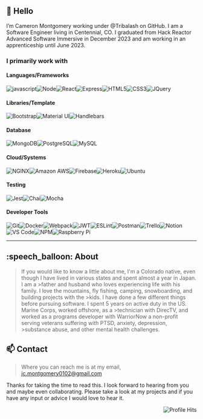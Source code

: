 <h2>👋 Hello</h2>
I’m Cameron Montgomery working under @Tribalash on GitHub. I am a Software Engineer living in Centennial, CO. I graduated from Hack Reactor Advanced Software Immersive in December 2023 and am working in an apprenticeship until June 2023.

### I primarily work with

<h4>Languages/Frameworks</h4>

<img src="https://img.shields.io/badge/JavaScript-323330?style=for-the-badge&logo=javascript&logoColor=F7DF1E" alt="javascript"/><img src="https://img.shields.io/badge/Node.js-339933?style=for-the-badge&logo=nodedotjs&logoColor=white" alt="Node"/><img src="https://img.shields.io/badge/React-20232A?style=for-the-badge&logo=react&logoColor=61DAFB" alt="React"/><img src="https://img.shields.io/badge/Express.js-000000?style=for-the-badge&logo=express&logoColor=white" alt="Express"/><img src="https://img.shields.io/badge/HTML5-E34F26?style=for-the-badge&logo=html5&logoColor=white" alt="HTML5"/><img src="https://img.shields.io/badge/CSS3-1572B6?style=for-the-badge&logo=css3&logoColor=white" alt="CSS3"/><img src="https://img.shields.io/badge/jQuery-0769AD?style=for-the-badge&logo=jquery&logoColor=white" alt="JQuery"/>

<h4>Libraries/Template</h4>

<img src="https://img.shields.io/badge/Bootstrap-563D7C?style=for-the-badge&logo=bootstrap&logoColor=white" alt="Bootstrap"/><img src="https://img.shields.io/badge/Material%20UI-007FFF?style=for-the-badge&logo=mui&logoColor=white" alt="Material UI"/><img src="https://img.shields.io/badge/Handlebars.js-f0772b?style=for-the-badge&logo=handlebarsdotjs&logoColor=black" alt="Handlebars"/>

<h4>Database</h4>

<img src="https://img.shields.io/badge/MongoDB-4EA94B?style=for-the-badge&logo=mongodb&logoColor=white" alt="MongoDB"/><img src="https://img.shields.io/badge/PostgreSQL-316192?style=for-the-badge&logo=postgresql&logoColor=white" alt="PostgreSQL"/><img src="https://img.shields.io/badge/MySQL-005C84?style=for-the-badge&logo=mysql&logoColor=white" alt="MySQL"/>

<h4>Cloud/Systems</h4>

<img src="https://img.shields.io/badge/Nginx-009639?style=for-the-badge&logo=nginx&logoColor=white" alt="NGINX"/><img src="https://img.shields.io/badge/Amazon_AWS-FF9900?style=for-the-badge&logo=amazonaws&logoColor=white" alt="Amazon AWS"/><img src="https://img.shields.io/badge/firebase-ffca28?style=for-the-badge&logo=firebase&logoColor=black" alt="Firebase"/><img src="https://img.shields.io/badge/Heroku-430098?style=for-the-badge&logo=heroku&logoColor=white" alt="Heroku"/><img src="https://img.shields.io/badge/Ubuntu-E95420?style=for-the-badge&logo=ubuntu&logoColor=white" alt="Ubuntu"/>

<h4>Testing</h4>

<img src="https://img.shields.io/badge/Jest-C21325?style=for-the-badge&logo=jest&logoColor=white" alt="Jest"/><img src="https://img.shields.io/badge/chai-A30701?style=for-the-badge&logo=chai&logoColor=white" alt="Chai"/><img src="https://img.shields.io/badge/Mocha-8D6748?style=for-the-badge&logo=Mocha&logoColor=white" alt="Mocha"/>

<h4>Developer Tools</h4>

<img src="https://img.shields.io/badge/GIT-E44C30?style=for-the-badge&logo=git&logoColor=white" alt="Git"/><img src="https://img.shields.io/badge/Docker-2CA5E0?style=for-the-badge&logo=docker&logoColor=white" alt="Docker"/><img src="https://img.shields.io/badge/Webpack-8DD6F9?style=for-the-badge&logo=Webpack&logoColor=white" alt="Webpack"/><img src="https://img.shields.io/badge/JWT-000000?style=for-the-badge&logo=JSON%20web%20tokens&logoColor=white" alt="JWT"/><img src="https://img.shields.io/badge/eslint-3A33D1?style=for-the-badge&logo=eslint&logoColor=white" alt="ESLint"/><img src="https://img.shields.io/badge/Postman-FF6C37?style=for-the-badge&logo=Postman&logoColor=white" alt="Postman"/><img src="https://img.shields.io/badge/Trello-0052CC?style=for-the-badge&logo=trello&logoColor=white" alt="Trello"/><img src="https://img.shields.io/badge/Notion-000000?style=for-the-badge&logo=notion&logoColor=white" alt="Notion"/><img src="https://img.shields.io/badge/VSCode-0078D4?style=for-the-badge&logo=visual%20studio%20code&logoColor=white" alt="VS Code"/><img src="https://img.shields.io/badge/npm-CB3837?style=for-the-badge&logo=npm&logoColor=white" alt="NPM"/><img src="https://img.shields.io/badge/Raspberry%20Pi-A22846?style=for-the-badge&logo=Raspberry%20Pi&logoColor=white" alt="Raspberry Pi"/>

<hr>

<h2>:speech_balloon: About</h2> 

>If you would like to know a little about me, I'm a Colorado native, even though I have lived in various states and spent almost a year in Japan. I am a >father and husband who loves experiencing life with his family. I love the mountains, fly fishing, camping, snowboarding, and building projects with the >kids. I have done a few different things before pursuing software. I spent 5 years on active duty in the US. Marine Corps, worked offshore, as a >technician with DirecTV, and worked as a programs developer with WarriorNow a non-profit serving veterans suffering with PTSD, anxiety, depression, >substance abuse, and other mental health challenges. 

<h2>📫 Contact</h2> 

>Where you can reach me is at my email, jc.montgomery0102@gmail.com 

Thanks for taking the time to read this. I look forward to hearing from you and maybe even collaborating. Please take a look at my projects and if you have any input or advice I would love to hear it.

<img src="https://hits.seeyoufarm.com/api/count/incr/badge.svg?url=https%3A%2F%2Fgithub.com%2F{username}1212%2Fhit-counter" alt="Profile Hits" align="right"/>
